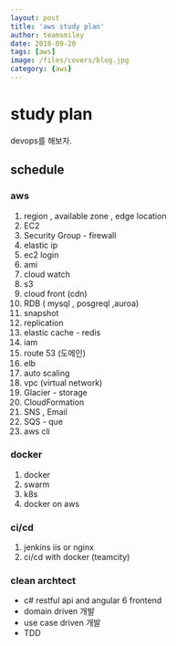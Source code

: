 ```yaml
---
layout: post
title: 'aws study plan' 
author: teamsmiley
date: 2018-09-20
tags: [aws]
image: /files/covers/blog.jpg
category: {aws}
---
```


# study plan

devops를 해보자. 

## schedule 

### aws
1. region , available zone , edge location
1. EC2
1. Security Group - firewall
1. elastic ip 
1. ec2 login
1. ami 
1. cloud watch 
1. s3
1. cloud front (cdn)
1. RDB ( mysql , posgreql ,auroa)
  1. snapshot  
  1. replication 
1. elastic cache - redis 
1. iam 
1. route 53 (도메인)
1. elb 
1. auto scaling
1. vpc (virtual network)
1. Glacier - storage 
1. CloudFormation
1. SNS , Email 
1. SQS - que
1. aws cli

### docker 
1. docker
1. swarm 
1. k8s
1. docker on aws

### ci/cd 
1. jenkins iis or nginx
1. ci/cd with docker (teamcity)

### clean archtect 
* c# restful api and angular 6 frontend
* domain driven 개발 
* use case driven 개발 
* TDD







